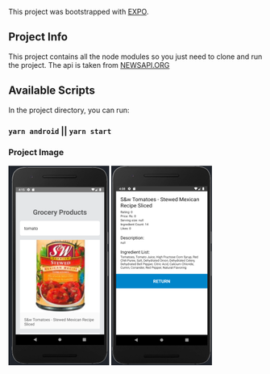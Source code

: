 This project was bootstrapped with [EXPO](https://reactnative.dev/docs/environment-setup).

## Project Info

This project contains all the node modules so you just need to clone and run the project.
The api is taken from [NEWSAPI.ORG](https://newsapi.org/)

## Available Scripts

In the project directory, you can run:

### `yarn android` || `yarn start`

### Project Image

![](img/imgf1.png)
![](img/imgf22.png)
